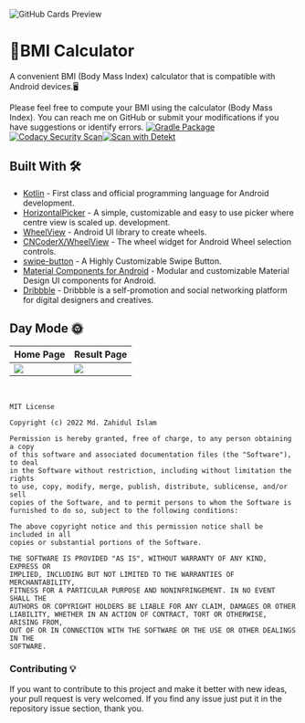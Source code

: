 ![GitHub Cards Preview](https://github.com/JahidHasanCO/BMI-Calculator/blob/master/ART/cover.jpg)

# 🔖BMI Calculator
A convenient BMI (Body Mass Index) calculator that is compatible with Android devices.🖥

Please feel free to compute your BMI using the calculator (Body Mass Index). You can reach me on GitHub or submit your modifications if you have suggestions or identify errors.
[![Gradle Package](https://github.com/JahidHasanCO/BMI-Calculator/actions/workflows/gradle-publish.yml/badge.svg)](https://github.com/JahidHasanCO/BMI-Calculator/actions/workflows/gradle-publish.yml)[![Codacy Security Scan](https://github.com/JahidHasanCO/BMI-Calculator/actions/workflows/codacy.yml/badge.svg)](https://github.com/JahidHasanCO/BMI-Calculator/actions/workflows/codacy.yml)[![Scan with Detekt](https://github.com/JahidHasanCO/BMI-Calculator/actions/workflows/detekt.yml/badge.svg)](https://github.com/JahidHasanCO/BMI-Calculator/actions/workflows/detekt.yml)

## Built With 🛠

- [Kotlin](https://kotlinlang.org/) - First class and official programming language for Android
  development.
- [HorizontalPicker](https://github.com/adityagohad/HorizontalPicker) - A simple, customizable and easy to use picker where centre view is scaled up.
  development.
- [WheelView](https://github.com/psuzn/WheelView) - Android UI library to create wheels.
- [CNCoderX/WheelView](https://github.com/CNCoderX/WheelView) - The wheel widget for Android Wheel selection controls.
- [swipe-button](https://github.com/mhdmoh/swipe-button) - A Highly Customizable Swipe Button.
- [Material Components for Android](https://github.com/material-components/material-components-android) - Modular and customizable Material Design UI components for Android.
- [Dribbble](https://dribbble.com/shots/4445853-BMI-Calculator-app) - Dribbble is a self-promotion and social networking platform for digital designers and creatives.


## Day Mode 🌞
Home Page | Result Page
--- | --- 
![](https://github.com/JahidHasanCO/BMI-Calculator/blob/master/ART/home%20page.jpg) | ![](https://github.com/JahidHasanCO/BMI-Calculator/blob/master/ART/result%20page.jpg) 
<br />


```
MIT License

Copyright (c) 2022 Md. Zahidul Islam

Permission is hereby granted, free of charge, to any person obtaining a copy
of this software and associated documentation files (the "Software"), to deal
in the Software without restriction, including without limitation the rights
to use, copy, modify, merge, publish, distribute, sublicense, and/or sell
copies of the Software, and to permit persons to whom the Software is
furnished to do so, subject to the following conditions:

The above copyright notice and this permission notice shall be included in all
copies or substantial portions of the Software.

THE SOFTWARE IS PROVIDED "AS IS", WITHOUT WARRANTY OF ANY KIND, EXPRESS OR
IMPLIED, INCLUDING BUT NOT LIMITED TO THE WARRANTIES OF MERCHANTABILITY,
FITNESS FOR A PARTICULAR PURPOSE AND NONINFRINGEMENT. IN NO EVENT SHALL THE
AUTHORS OR COPYRIGHT HOLDERS BE LIABLE FOR ANY CLAIM, DAMAGES OR OTHER
LIABILITY, WHETHER IN AN ACTION OF CONTRACT, TORT OR OTHERWISE, ARISING FROM,
OUT OF OR IN CONNECTION WITH THE SOFTWARE OR THE USE OR OTHER DEALINGS IN THE
SOFTWARE.
```

### Contributing 💡
If you want to contribute to this project and make it better with new ideas, your pull request is very welcomed.
If you find any issue just put it in the repository issue section, thank you.

